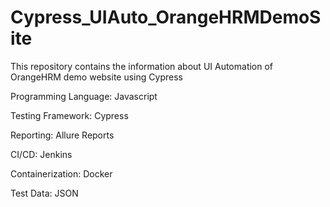 # Cypress_UIAuto_OrangeHRMDemoSite
This repository contains the information about UI Automation of OrangeHRM demo website using Cypress

Programming Language: Javascript

Testing Framework: Cypress

Reporting: Allure Reports

CI/CD: Jenkins

Containerization: Docker

Test Data: JSON
